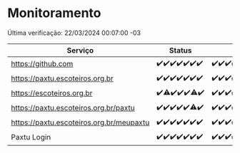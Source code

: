 # Monitoramento

Última verificação: 22/03/2024 00:07:00 -03

|Serviço|Status|Últimas 24h|
|---|---|---|
|https://github.com|<span title="2024-03-15: OK=24">✔️</span><span title="2024-03-16: OK=24">✔️</span><span title="2024-03-17: OK=24">✔️</span><span title="2024-03-18: OK=24">✔️</span><span title="2024-03-19: OK=24">✔️</span><span title="2024-03-20: OK=24">✔️</span><span title="2024-03-21: OK=3">✔️</span>|<span title="21/03/2024 00:08:00 -03 : 200">✔️</span><span title="21/03/2024 01:08:00 -03 : 200">✔️</span><span title="21/03/2024 02:06:00 -03 : 200">✔️</span><span title="21/03/2024 03:08:00 -03 : 200">✔️</span><span title="21/03/2024 04:06:00 -03 : 200">✔️</span><span title="21/03/2024 05:08:00 -03 : 200">✔️</span><span title="21/03/2024 06:06:00 -03 : 200">✔️</span><span title="21/03/2024 07:06:00 -03 : 200">✔️</span><span title="21/03/2024 08:03:00 -03 : 200">✔️</span><span title="21/03/2024 09:10:00 -03 : 200">✔️</span><span title="21/03/2024 10:07:00 -03 : 200">✔️</span><span title="21/03/2024 11:06:00 -03 : 200">✔️</span><span title="21/03/2024 12:07:00 -03 : 200">✔️</span><span title="21/03/2024 13:07:00 -03 : 200">✔️</span><span title="21/03/2024 14:04:00 -03 : 200">✔️</span><span title="21/03/2024 15:08:00 -03 : 200">✔️</span><span title="21/03/2024 16:05:00 -03 : 200">✔️</span><span title="21/03/2024 17:06:00 -03 : 200">✔️</span><span title="21/03/2024 18:06:00 -03 : 200">✔️</span><span title="21/03/2024 19:04:00 -03 : 200">✔️</span><span title="21/03/2024 20:06:00 -03 : 200">✔️</span><span title="21/03/2024 21:29:00 -03 : 200">✔️</span><span title="21/03/2024 22:38:00 -03 : 200">✔️</span><span title="21/03/2024 23:13:00 -03 : 200">✔️</span><span title="22/03/2024 00:07:00 -03 : 200">✔️</span>|
|https://paxtu.escoteiros.org.br|<span title="2024-03-15: OK=24">✔️</span><span title="2024-03-16: OK=24">✔️</span><span title="2024-03-17: OK=24">✔️</span><span title="2024-03-18: OK=24">✔️</span><span title="2024-03-19: OK=24">✔️</span><span title="2024-03-20: OK=24">✔️</span><span title="2024-03-21: OK=3">✔️</span>|<span title="21/03/2024 00:08:00 -03 : 200">✔️</span><span title="21/03/2024 01:08:00 -03 : 200">✔️</span><span title="21/03/2024 02:06:00 -03 : 200">✔️</span><span title="21/03/2024 03:08:00 -03 : 200">✔️</span><span title="21/03/2024 04:06:00 -03 : 200">✔️</span><span title="21/03/2024 05:08:00 -03 : 200">✔️</span><span title="21/03/2024 06:06:00 -03 : 200">✔️</span><span title="21/03/2024 07:06:00 -03 : 200">✔️</span><span title="21/03/2024 08:03:00 -03 : 200">✔️</span><span title="21/03/2024 09:10:00 -03 : 200">✔️</span><span title="21/03/2024 10:07:00 -03 : 200">✔️</span><span title="21/03/2024 11:06:00 -03 : 200">✔️</span><span title="21/03/2024 12:07:00 -03 : 200">✔️</span><span title="21/03/2024 13:07:00 -03 : 200">✔️</span><span title="21/03/2024 14:04:00 -03 : 200">✔️</span><span title="21/03/2024 15:08:00 -03 : 200">✔️</span><span title="21/03/2024 16:05:00 -03 : 200">✔️</span><span title="21/03/2024 17:06:00 -03 : 200">✔️</span><span title="21/03/2024 18:06:00 -03 : 200">✔️</span><span title="21/03/2024 19:04:00 -03 : 0">❌</span><span title="21/03/2024 20:06:00 -03 : 200">✔️</span><span title="21/03/2024 21:29:00 -03 : 200">✔️</span><span title="21/03/2024 22:38:00 -03 : 200">✔️</span><span title="21/03/2024 23:13:00 -03 : 200">✔️</span><span title="22/03/2024 00:07:00 -03 : 200">✔️</span>|
|https://escoteiros.org.br|<span title="2024-03-15: OK=24">✔️</span><span title="2024-03-16: OK=23, Falhas=1">⚠️</span><span title="2024-03-17: OK=24">✔️</span><span title="2024-03-18: OK=24">✔️</span><span title="2024-03-19: OK=24">✔️</span><span title="2024-03-20: OK=22, Falhas=2">⚠️</span><span title="2024-03-21: OK=3">✔️</span>|<span title="21/03/2024 00:08:00 -03 : 200">✔️</span><span title="21/03/2024 01:08:00 -03 : 200">✔️</span><span title="21/03/2024 02:06:00 -03 : 200">✔️</span><span title="21/03/2024 03:08:00 -03 : 200">✔️</span><span title="21/03/2024 04:06:00 -03 : 200">✔️</span><span title="21/03/2024 05:08:00 -03 : 200">✔️</span><span title="21/03/2024 06:06:00 -03 : 200">✔️</span><span title="21/03/2024 07:06:00 -03 : 200">✔️</span><span title="21/03/2024 08:03:00 -03 : 200">✔️</span><span title="21/03/2024 09:10:00 -03 : 200">✔️</span><span title="21/03/2024 10:07:00 -03 : 200">✔️</span><span title="21/03/2024 11:06:00 -03 : 200">✔️</span><span title="21/03/2024 12:07:00 -03 : 200">✔️</span><span title="21/03/2024 13:07:00 -03 : 200">✔️</span><span title="21/03/2024 14:04:00 -03 : 200">✔️</span><span title="21/03/2024 15:08:00 -03 : 200">✔️</span><span title="21/03/2024 16:05:00 -03 : 200">✔️</span><span title="21/03/2024 17:06:00 -03 : 200">✔️</span><span title="21/03/2024 18:06:00 -03 : 200">✔️</span><span title="21/03/2024 19:04:00 -03 : 200">✔️</span><span title="21/03/2024 20:06:00 -03 : 200">✔️</span><span title="21/03/2024 21:29:00 -03 : 200">✔️</span><span title="21/03/2024 22:38:00 -03 : 200">✔️</span><span title="21/03/2024 23:13:00 -03 : 200">✔️</span><span title="22/03/2024 00:07:00 -03 : 200">✔️</span>|
|https://paxtu.escoteiros.org.br/paxtu|<span title="2024-03-15: OK=24">✔️</span><span title="2024-03-16: OK=24">✔️</span><span title="2024-03-17: OK=24">✔️</span><span title="2024-03-18: OK=24">✔️</span><span title="2024-03-19: OK=24">✔️</span><span title="2024-03-20: OK=23, Falhas=1">⚠️</span><span title="2024-03-21: OK=3">✔️</span>|<span title="21/03/2024 00:08:00 -03 : 200">✔️</span><span title="21/03/2024 01:08:00 -03 : 200">✔️</span><span title="21/03/2024 02:06:00 -03 : 200">✔️</span><span title="21/03/2024 03:08:00 -03 : 200">✔️</span><span title="21/03/2024 04:06:00 -03 : 200">✔️</span><span title="21/03/2024 05:08:00 -03 : 200">✔️</span><span title="21/03/2024 06:06:00 -03 : 200">✔️</span><span title="21/03/2024 07:06:00 -03 : 200">✔️</span><span title="21/03/2024 08:03:00 -03 : 200">✔️</span><span title="21/03/2024 09:10:00 -03 : 200">✔️</span><span title="21/03/2024 10:07:00 -03 : 200">✔️</span><span title="21/03/2024 11:06:00 -03 : 200">✔️</span><span title="21/03/2024 12:07:00 -03 : 200">✔️</span><span title="21/03/2024 13:07:00 -03 : 200">✔️</span><span title="21/03/2024 14:04:00 -03 : 200">✔️</span><span title="21/03/2024 15:08:00 -03 : 200">✔️</span><span title="21/03/2024 16:05:00 -03 : 200">✔️</span><span title="21/03/2024 17:06:00 -03 : 200">✔️</span><span title="21/03/2024 18:06:00 -03 : 200">✔️</span><span title="21/03/2024 19:04:00 -03 : 200">✔️</span><span title="21/03/2024 20:06:00 -03 : 200">✔️</span><span title="21/03/2024 21:29:00 -03 : 200">✔️</span><span title="21/03/2024 22:38:00 -03 : 200">✔️</span><span title="21/03/2024 23:13:00 -03 : 200">✔️</span><span title="22/03/2024 00:07:00 -03 : 200">✔️</span>|
|https://paxtu.escoteiros.org.br/meupaxtu|<span title="2024-03-15: OK=24">✔️</span><span title="2024-03-16: OK=24">✔️</span><span title="2024-03-17: OK=24">✔️</span><span title="2024-03-18: OK=24">✔️</span><span title="2024-03-19: OK=24">✔️</span><span title="2024-03-20: OK=24">✔️</span><span title="2024-03-21: OK=3">✔️</span>|<span title="21/03/2024 00:08:00 -03 : 200">✔️</span><span title="21/03/2024 01:08:00 -03 : 200">✔️</span><span title="21/03/2024 02:06:00 -03 : 200">✔️</span><span title="21/03/2024 03:08:00 -03 : 200">✔️</span><span title="21/03/2024 04:06:00 -03 : 200">✔️</span><span title="21/03/2024 05:08:00 -03 : 200">✔️</span><span title="21/03/2024 06:06:00 -03 : 200">✔️</span><span title="21/03/2024 07:06:00 -03 : 200">✔️</span><span title="21/03/2024 08:03:00 -03 : 200">✔️</span><span title="21/03/2024 09:10:00 -03 : 200">✔️</span><span title="21/03/2024 10:07:00 -03 : 200">✔️</span><span title="21/03/2024 11:06:00 -03 : 200">✔️</span><span title="21/03/2024 12:07:00 -03 : 200">✔️</span><span title="21/03/2024 13:07:00 -03 : 200">✔️</span><span title="21/03/2024 14:04:00 -03 : 200">✔️</span><span title="21/03/2024 15:08:00 -03 : 200">✔️</span><span title="21/03/2024 16:05:00 -03 : 200">✔️</span><span title="21/03/2024 17:06:00 -03 : 200">✔️</span><span title="21/03/2024 18:06:00 -03 : 200">✔️</span><span title="21/03/2024 19:04:00 -03 : 200">✔️</span><span title="21/03/2024 20:06:00 -03 : 200">✔️</span><span title="21/03/2024 21:29:00 -03 : 200">✔️</span><span title="21/03/2024 22:38:00 -03 : 200">✔️</span><span title="21/03/2024 23:13:00 -03 : 200">✔️</span><span title="22/03/2024 00:07:00 -03 : 200">✔️</span>|
|Paxtu Login|<span title="2024-03-15: OK=24">✔️</span><span title="2024-03-16: OK=24">✔️</span><span title="2024-03-17: OK=24">✔️</span><span title="2024-03-18: OK=24">✔️</span><span title="2024-03-19: OK=24">✔️</span><span title="2024-03-20: OK=24">✔️</span><span title="2024-03-21: OK=3">✔️</span>|<span title="21/03/2024 00:08:00 -03 : 200">✔️</span><span title="21/03/2024 01:08:00 -03 : 200">✔️</span><span title="21/03/2024 02:06:00 -03 : 200">✔️</span><span title="21/03/2024 03:08:00 -03 : 200">✔️</span><span title="21/03/2024 04:06:00 -03 : 200">✔️</span><span title="21/03/2024 05:08:00 -03 : 200">✔️</span><span title="21/03/2024 06:06:00 -03 : 200">✔️</span><span title="21/03/2024 07:06:00 -03 : 200">✔️</span><span title="21/03/2024 08:03:00 -03 : 200">✔️</span><span title="21/03/2024 09:10:00 -03 : 200">✔️</span><span title="21/03/2024 10:07:00 -03 : 200">✔️</span><span title="21/03/2024 11:06:00 -03 : 200">✔️</span><span title="21/03/2024 12:07:00 -03 : 200">✔️</span><span title="21/03/2024 13:07:00 -03 : 200">✔️</span><span title="21/03/2024 14:04:00 -03 : 200">✔️</span><span title="21/03/2024 15:08:00 -03 : 200">✔️</span><span title="21/03/2024 16:05:00 -03 : 200">✔️</span><span title="21/03/2024 17:06:00 -03 : 200">✔️</span><span title="21/03/2024 18:06:00 -03 : 200">✔️</span><span title="21/03/2024 19:04:00 -03 : 200">✔️</span><span title="21/03/2024 20:06:00 -03 : 200">✔️</span><span title="21/03/2024 21:29:00 -03 : 200">✔️</span><span title="21/03/2024 22:38:00 -03 : 200">✔️</span><span title="21/03/2024 23:13:00 -03 : 200">✔️</span><span title="22/03/2024 00:07:00 -03 : 200">✔️</span>|

